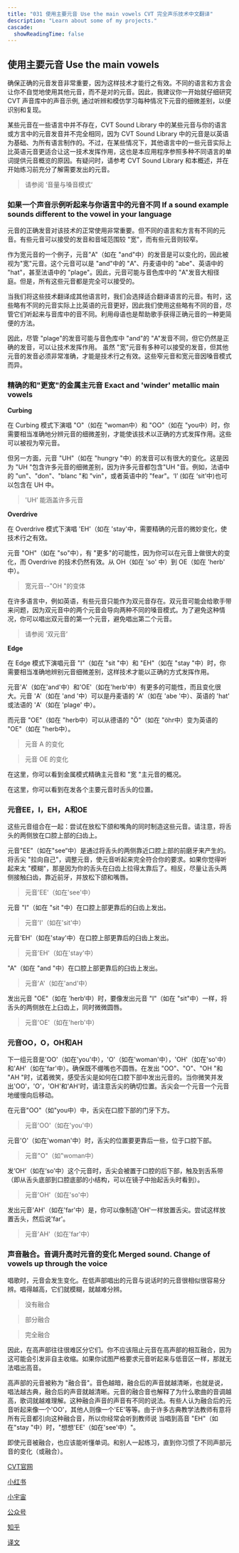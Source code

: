 ```yaml
---
title: "031 使用主要元音 Use the main vowels CVT 完全声乐技术中文翻译"
description: "Learn about some of my projects."
cascade:
  showReadingTime: false
---
```


## 使用主要元音 Use the main vowels

确保正确的元音发音非常重要，因为这样技术才能行之有效。不同的语言和方言会让你不自觉地使用其他元音，而不是对的元音。因此，我建议你一开始就仔细研究 CVT 声音库中的声音示例, 通过听辨和模仿学习每种情况下元音的细微差别，以便识别和复现。

某些元音在一些语言中并不存在，CVT Sound Library 中的某些元音与你的语言或方言中的元音发音并不完全相同，因为 CVT Sound Library 中的元音是以英语为基础、为所有语言制作的。不过，在某些情况下，其他语言中的一些元音实际上比英语元音更适合让这一技术发挥作用，这也是本应用程序参照多种不同语言的单词提供元音概览的原因。有疑问时，请参考 CVT Sound Library 和本概述，并在开始练习前充分了解需要发出的元音。

> 请参阅 ‘音量与嗓音模式‘

### 如果一个声音示例听起来与你语言中的元音不同 If a sound example sounds different to the vowel in your language

元音的正确发音对该技术的正常使用非常重要。但不同的语言和方言有不同的元音。有些元音可以接受的发音和音域范围较 "宽"，而有些元音则较窄。

作为宽元音的一个例子，元音"A"（如在 "and"中）的发音是可以变化的，因此被视为"宽"元音。这个元音可以是 "and"中的 "A"、丹麦语中的 "abe"、英语中的 "hat"，甚至法语中的 "plage"。因此，元音可能与音色库中的 "A"发音大相径庭。但是，所有这些元音都是完全可以接受的。

当我们将这些技术翻译成其他语言时，我们会选择适合翻译语言的元音。有时，这些略有不同的元音实际上比英语的元音更好，因此我们使用这些略有不同的音，尽管它们听起来与音库中的音不同。利用母语也是帮助歌手获得正确元音的一种更简便的方法。

因此，尽管 "plage"的发音可能与音色库中 "and"的 "A"发音不同，但它仍然是正确的发音，可以让技术发挥作用。
虽然 "宽"元音有多种可以接受的发音，但其他元音的发音必须非常准确，才能是技术行之有效。这些窄元音和宽元音因嗓音模式而异。

### 精确的和"更宽"的金属主元音 Exact  and 'winder' metallic main vowels

**Curbing**

在 Curbing 模式下演唱 "O"（如在 "woman中）和 "OO"（如在 "you中）时，你需要相当准确地分辨元音的细微差别，才能使该技术以正确的方式发挥作用。这些可以被视为窄元音。

但另一方面，元音 "UH"（如在 "hungry "中）的发音可以有很大的变化。这是因为 "UH "包含许多元音的细微差别，因为许多元音都包含"UH "音。例如，法语中的 "un"、"don"、"blanc "和 "vin"，或者英语中的 "fear"。‘I’ (如在 ‘sit’中)也可以包含在 UH 中。

> 'UH’ 能涵盖许多元音

**Overdrive**

在 Overdrive 模式下演唱 'EH'（如在 'stay'中，需要精确的元音的微妙变化，使技术行之有效。

元音 "OH"（如在 "so"中），有 "更多"的可能性，因为你可以在元音上做很大的变化，而 Overdrive 的技术仍然有效。从 OH（如在 'so' 中）到 OE（如在 'herb' 中）。

> 宽元音--"OH "的变体

在许多语言中，例如英语，有些元音只能作为双元音存在。双元音可能会给歌手带来问题，因为双元音中的两个元音会导向两种不同的嗓音模式。为了避免这种情况，你可以唱出双元音的第一个元音，避免唱出第二个元音。

> 请参阅 ‘双元音’

**Edge**

在 Edge 模式下演唱元音 "I"（如在 "sit "中）和 "EH"（如在 "stay "中）时，你需要相当准确地辨别元音细微差别，这样技术才能以正确的方式发挥作用。

元音'A'（如在'and'中）和'OE'（如在'herb'中）有更多的可能性，而且变化很大。元音 'A'（如在 'and '中）可以是丹麦语的 'A'（如在 'abe '中）、英语的 'hat' 或法语的 'A'（如在 'plage' 中）。

而元音 "OE"（如在 "herb中）可以从德语的 "Ö"（如在 "öhr中）变为英语的 "OE"（如在 "herb中）。

> 元音 A 的变化

> 元音 OE 的变化

在这里，你可以看到金属模式精确主元音和 "宽 "主元音的概况。

在这里，你可以看到在发各个主要元音时舌头的位置。

### 元音EE，I，EH，A和OE

这些元音组合在一起：尝试在放松下颌和嘴角的同时制造这些元音。请注意，将舌头的两侧放在口腔上部的臼齿上。

元音"EE"（如在"see“中）是通过将舌头的两侧靠近口腔上部的前磨牙来产生的。将舌尖 "拉向自己"，调整元音，使元音听起来完全符合你的要求。如果你觉得听起来太 "模糊"，那是因为你的舌头在臼齿上拉得太靠后了。相反，尽量让舌头两侧接触臼齿，靠近前牙，并放松下颌和嘴唇。
>  元音'EE'（如在'see'中）

元音 "I"（如在 "sit "中）在口腔上部更靠后的臼齿上发出。

> 元音'I'（如在'sit'中）

元音'EH'（如在'stay'中）在口腔上部更靠后的臼齿上发出。

> 元音'EH'（如在'stay'中）

"A"（如在 "and "中）在口腔上部更靠后的臼齿上发出。

> 元音'A'（如在'and'中）

发出元音 "OE"（如在 ’herb‘中）时，要像发出元音 "I"（如在 "sit"中）一样，将舌头的两侧放在上臼齿上，同时微微圆唇。

> 元音'OE'（如在'herb'中）

### 元音OO，O，OH和AH

下一组元音是'OO'（如在'you'中），'O'（如在'woman'中），'OH'（如在'so'中）和'AH'（如在'far'中）。确保既不绷嘴也不圆唇。在发出 "OO"、"O"、"OH "和 "AH "时，试着微笑，感受舌尖是如何在口腔下部中发出元音的。当你微笑并发出'OO'，'O'，'OH'和'AH'时，请注意舌尖的确切位置。舌尖会一个元音一个元音地缓慢向后移动。

在元音"OO"（如"you中）中，舌尖在口腔下部的门牙下方。

> 元音'OO'（如在'you'中）

元音'O'（如在'woman'中）时，舌尖的位置要更靠后一些，位于口腔下部。

> 元音"O"（如"woman中）

发‘OH’（如在‘so’中）这个元音时，舌尖会被置于口腔的后下部，触及到舌系带（即从舌头底部到口腔底部的小结构，可以在镜子中抬起舌头时看到）。

> 元音'OH'（如在'so'中）

发出元音'AH'（如在'far'中）是，你可以像制造'OH'一样放置舌尖。尝试这样放置舌头，然后说'far'。

> 元音'AH'（如在'far'中）

### 声音融合。音调升高时元音的变化  Merged sound. Change of vowels up through the voice

唱歌时，元音会发生变化。在低声部唱出的元音与说话时的元音很相似很容易分辨。唱得越高，它们就模糊，就越难分辨。

> 没有融合

> 部分融合

> 完全融合

因此，在高声部往往很难区分它们。你不应该阻止元音在高声部的相互融合，因为这可能会引发非自主收缩。如果你试图严格要求元音听起来与低音区一样，那就无法唱出高音。

高声部的元音被称为 "融合音"。音色越暗，融合后的声音就越清晰，也就是说，唱法越古典，融合后的声音就越清晰。元音的融合音也解释了为什么歌曲的音调越高，歌词就越难理解。这种融合声音的声音有不同的说法。有些人认为融合后的元音听起来像一个'OO'，其他人则像一个'EE'等等。由于许多古典教学法教师有意将所有元音都引向这种融合音，所以你经常会听到教师说 当唱到高音 "EH"（如在"stay "中）时，"想想'EE'（如在'see'中）"。

即使元音被融合，也应该能听懂单词。和别人一起练习，直到你习惯了不同声部元音的变化（或融合）。

[CVT官网](https://completevocalinstitute.com/complete-vocal-technique/)

[小红书](https://www.xiaohongshu.com/user/profile/627ff979000000002102aa68?xhsshare=CopyLink&appuid=627ff979000000002102aa68&apptime=1728791961)

[小宇宙](https://www.xiaoyuzhoufm.com/podcast/66be28dadb5e6d6bf99adc25)

[公众号](https://mp.weixin.qq.com/mp/appmsgalbum?action=getalbum&__biz=MzAxMjI3NzAxMg==&scene=1&album_id=3446246369961312256&count=3#wechat_redirect)

[知乎](https://www.zhihu.com/column/c_1825613276039491584)

[译文](https://euphia.github.io/zh-cn/posts/)